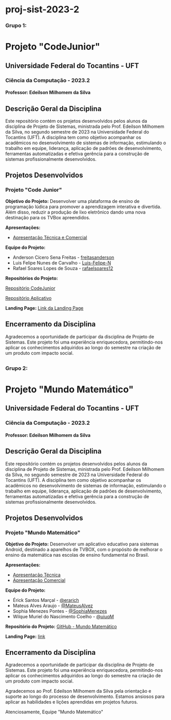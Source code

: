 # proj-sist-2023-2

### Grupo 1:
# Projeto "CodeJunior"

## Universidade Federal do Tocantins - UFT
### Ciência da Computação - 2023.2
#### Professor: Edeilson Milhomem da Silva

## Descrição Geral da Disciplina

Este repositório contém os projetos desenvolvidos pelos alunos da disciplina de Projeto de Sistemas, ministrada pelo Prof. Edeilson Milhomem da Silva, no segundo semestre de 2023 na Universidade Federal do Tocantins (UFT). A disciplina tem como objetivo acompanhar os acadêmicos no desenvolvimento de sistemas de informação, estimulando o trabalho em equipe, liderança, aplicação de padrões de desenvolvimento, ferramentas automatizadas e efetiva gerência para a construção de sistemas profissionalmente desenvolvidos.

## Projetos Desenvolvidos

### Projeto "Code Junior"

**Objetivo do Projeto:**
Desenvolver uma plataforma de ensino de programação lúdica para promover a aprendizagem interativa e divertida. Além disso, reduzir a produção de lixo eletrônico dando uma nova destinação para os TVBox apreendidos.

**Apresentações:**
- [Apresentação Técnica e Comercial](https://github.com/disciplinas-prof-Edeilson-UFT/proj-sist-2023-2/blob/main/CodeJunior/Code%20Junior.pptx)

**Equipe do Projeto:**
- Anderson Cícero Sena Freitas - [freitasanderson](https://github.com/freitasanderson)
- Luis Felipe Nunes de Carvalho - [Luis-Felipe-N](https://github.com/Luis-Felipe-N)
- Rafael Soares Lopes de Souza - [rafaelsoares12](https://github.com/rafaelsoares12)


**Repositórios do Projeto:**

[Repositório CodeJunior](https://github.com/freitasanderson/PS-TvBox)

[Repositório Aplicativo](https://github.com/freitasanderson/codeJuniorApp)

**Landing Page:**
[Link da Landing Page](https://codejunior.fly.dev/codejunior/)

## Encerramento da Disciplina

Agradecemos a oportunidade de participar da disciplina de Projeto de Sistemas. Este projeto foi uma experiência enriquecedora, permitindo-nos aplicar os conhecimentos adquiridos ao longo do semestre na criação de um produto com impacto social.

##
### Grupo 2:

# Projeto "Mundo Matemático"

## Universidade Federal do Tocantins - UFT
### Ciência da Computação - 2023.2
#### Professor: Edeilson Milhomem da Silva

## Descrição Geral da Disciplina

Este repositório contém os projetos desenvolvidos pelos alunos da disciplina de Projeto de Sistemas, ministrada pelo Prof. Edeilson Milhomem da Silva, no segundo semestre de 2023 na Universidade Federal do Tocantins (UFT). A disciplina tem como objetivo acompanhar os acadêmicos no desenvolvimento de sistemas de informação, estimulando o trabalho em equipe, liderança, aplicação de padrões de desenvolvimento, ferramentas automatizadas e efetiva gerência para a construção de sistemas profissionalmente desenvolvidos.

## Projetos Desenvolvidos

### Projeto "Mundo Matemático"

**Objetivo do Projeto:**
Desenvolver um aplicativo educativo para sistemas Android, destinado a aparelhos de TVBOX, com o propósito de melhorar o ensino da matemática nas escolas de ensino fundamental no Brasil.

**Apresentações:**
- [Apresentação Técnica](https://github.com/disciplinas-prof-Edeilson-UFT/proj-sist-2023-2/blob/main/MundoMatem%C3%A1tico/Proj.%20Sistemas%20-%20Grupo%202%20-%20Apresenta%C3%A7%C3%A3o%20T%C3%A9cnica.pptx)
- [Apresentação Comercial](https://github.com/disciplinas-prof-Edeilson-UFT/proj-sist-2023-2/blob/main/MundoMatem%C3%A1tico/Proj.%20Sistemas%20-%20Grupo%202%20-%20Apresenta%C3%A7%C3%A3o%20Comercial.pptx)

**Equipe do Projeto:**
- Érick Santos Marçal - [@erarich](https://github.com/erarich)
- Mateus Alves Araujo - [@MateusAlvez](https://github.com/MateusAlvez)
- Sophia Menezes Pontes - [@SophiaMenezes](https://github.com/SophiaMenezes)
- Wilque Muriel do Nascimento Coelho - [@uiuqM](https://github.com/uiuqM)

**Repositório do Projeto:**
[GitHub - Mundo Matemático](https://github.com/erarich/projeto_de_sistemas)

**Landing Page:**
[link](https://mundo-matematico.vercel.app/)

## Encerramento da Disciplina

Agradecemos a oportunidade de participar da disciplina de Projeto de Sistemas. Este projeto foi uma experiência enriquecedora, permitindo-nos aplicar os conhecimentos adquiridos ao longo do semestre na criação de um produto com impacto social.

Agradecemos ao Prof. Edeilson Milhomem da Silva pela orientação e suporte ao longo do processo de desenvolvimento. Estamos ansiosos para aplicar as habilidades e lições aprendidas em projetos futuros.

Atenciosamente,
Equipe "Mundo Matemático"
